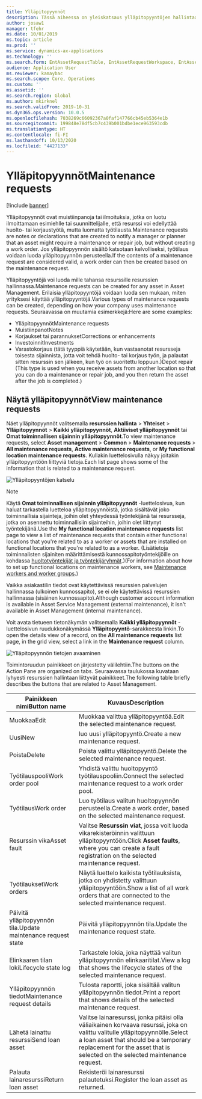 ```yaml
---
title: Ylläpitopyynnöt
description: Tässä aiheessa on yleiskatsaus ylläpitopyyntöjen hallintaan resurssien hallinnassa.
author: josaw1
manager: tfehr
ms.date: 10/01/2019
ms.topic: article
ms.prod: ''
ms.service: dynamics-ax-applications
ms.technology: ''
ms.search.form: EntAssetRequestTable, EntAssetRequestWorkspace, EntAssetRequestActivePart, EntAssetRequestWorkOrderActive, EntAssetRequestType, EntAssetRequestTableCreateWO, EntAssetRequestTableLookup, EntAssetRequestTableActivePart, EntAssetMobileRequestDetails
audience: Application User
ms.reviewer: kamaybac
ms.search.scope: Core, Operations
ms.custom: ''
ms.assetid: ''
ms.search.region: Global
ms.author: mkirknel
ms.search.validFrom: 2019-10-31
ms.dyn365.ops.version: 10.0.5
ms.openlocfilehash: 7038269c66092367a0faf147766cb45eb5364e1b
ms.sourcegitcommit: 199848e78df5cb7c439b001bdbe1ece963593cdb
ms.translationtype: HT
ms.contentlocale: fi-FI
ms.lasthandoff: 10/13/2020
ms.locfileid: "4427133"
---
```

# <a name="maintenance-requests"></a><span data-ttu-id="a9ad9-103">Ylläpitopyynnöt</span><span class="sxs-lookup"><span data-stu-id="a9ad9-103">Maintenance requests</span></span>

[!include [banner](../../includes/banner.md)]

 

<span data-ttu-id="a9ad9-104">Ylläpitopyynnöt ovat muistiinpanoja tai ilmoituksia, jotka on luotu ilmoittamaan esimiehlle tai suunnittelijalle, että resurssi voi edellyttää huolto- tai korjaustyötä, mutta luomatta työtilausta.</span><span class="sxs-lookup"><span data-stu-id="a9ad9-104">Maintenance requests are notes or declarations that are created to notify a manager or planner that an asset might require a maintenance or repair job, but without creating a work order.</span></span> <span data-ttu-id="a9ad9-105">Jos ylläpitopyynnön sisältö katsotaan kelvolliseksi, työtilaus voidaan luoda ylläpitopyynnön perusteella.</span><span class="sxs-lookup"><span data-stu-id="a9ad9-105">If the contents of a maintenance request are considered valid, a work order can then be created based on the maintenance request.</span></span>

<span data-ttu-id="a9ad9-106">Ylläpitopyyntöjä voi luoda mille tahansa resurssille resurssien hallinnassa.</span><span class="sxs-lookup"><span data-stu-id="a9ad9-106">Maintenance requests can be created for any asset in Asset Management.</span></span> <span data-ttu-id="a9ad9-107">Erilaisia ylläpitopyyntöjä voidaan luoda sen mukaan, miten yrityksesi käyttää ylläpitopyyntöjä.</span><span class="sxs-lookup"><span data-stu-id="a9ad9-107">Various types of maintenance requests can be created, depending on how your company uses maintenance requests.</span></span> <span data-ttu-id="a9ad9-108">Seuraavassa on muutamia esimerkkejä:</span><span class="sxs-lookup"><span data-stu-id="a9ad9-108">Here are some examples:</span></span>

- <span data-ttu-id="a9ad9-109">Ylläpitopyynnöt</span><span class="sxs-lookup"><span data-stu-id="a9ad9-109">Maintenance requests</span></span>
- <span data-ttu-id="a9ad9-110">Muistiinpanot</span><span class="sxs-lookup"><span data-stu-id="a9ad9-110">Notes</span></span>
- <span data-ttu-id="a9ad9-111">Korjaukset tai parannukset</span><span class="sxs-lookup"><span data-stu-id="a9ad9-111">Corrections or enhancements</span></span>
- <span data-ttu-id="a9ad9-112">Investoinnit</span><span class="sxs-lookup"><span data-stu-id="a9ad9-112">Investments</span></span>
- <span data-ttu-id="a9ad9-113">Varastokorjaus (tätä tyyppiä käytetään, kun vastaanotat resursseja toisesta sijainnista, jotta voit tehdä huolto- tai korjaus työn, ja palautat sitten resurssin sen jälkeen, kun työ on suoritettu loppuun.)</span><span class="sxs-lookup"><span data-stu-id="a9ad9-113">Depot repair (This type is used when you receive assets from another location so that you can do a maintenance or repair job, and you then return the asset after the job is completed.)</span></span>

## <a name="view-maintenance-requests"></a><span data-ttu-id="a9ad9-114">Näytä ylläpitopyynnöt</span><span class="sxs-lookup"><span data-stu-id="a9ad9-114">View maintenance requests</span></span>

<span data-ttu-id="a9ad9-115">Näet ylläpitopyynnöt valitsemalla **resurssien hallinta** \> **Yhteiset** \> **Ylläpitopyynnöt** \> **Kaikki ylläpitopyynnöt**, **Aktiiviset ylläpitopyynnöt** tai **Omat toiminnallisen sijainnin ylläpitopyynnöt**.</span><span class="sxs-lookup"><span data-stu-id="a9ad9-115">To view maintenance requests, select **Asset management** \> **Common** \> **Maintenance requests** \> **All maintenance requests**, **Active maintenance requests**, or **My functional location maintenance requests**.</span></span> <span data-ttu-id="a9ad9-116">Kullakin luettelosivulla näkyy joitakin ylläpitopyyntöön liittyviä tietoja.</span><span class="sxs-lookup"><span data-stu-id="a9ad9-116">Each list page shows some of the information that is related to a maintenance request.</span></span>

![Ylläpitopyyntöjen katselu](media/01-manage-maintenance-requests.png)

> [!NOTE]
> <span data-ttu-id="a9ad9-118">Käytä **Omat toiminnallisen sijainnin ylläpitopyynnöt** -luettelosivua, kun haluat tarkastella luetteloa ylläpitopyynnöistä, jotka sisältävät joko toiminnallisia sijainteja, joihin olet yhteydessä työntekijänä tai resursseja, jotka on asennettu toiminnallisiin sijainteihin, joihin olet liittynyt työntekijänä.</span><span class="sxs-lookup"><span data-stu-id="a9ad9-118">Use the **My functional location maintenance requests** list page to view a list of maintenance requests that contain either functional locations that you're related to as a worker or assets that are installed on functional locations that you're related to as a worker.</span></span> <span data-ttu-id="a9ad9-119">(Lisätietoja toiminnalisten sijainiten määrittämisestä kunnossapitotyöntekijöille on kohdassa [huoltotyöntekijät ja työntekijäryhmät](../setup-for-objects/workers-and-worker-groups.md).)</span><span class="sxs-lookup"><span data-stu-id="a9ad9-119">(For information about how to set up functional locations on maintenance workers, see [Maintenance workers and worker groups](../setup-for-objects/workers-and-worker-groups.md).)</span></span>
> 
> <span data-ttu-id="a9ad9-120">Vaikka asiakastilin tiedot ovat käytettävissä resurssien palvelujen hallinnassa (ulkoinen kunnossapito), se ei ole käytettävissä resurssien hallinnassa (sisäinen kunnossapito).</span><span class="sxs-lookup"><span data-stu-id="a9ad9-120">Although customer account information is available in Asset Service Management (external maintenance), it isn't available in Asset Management (internal maintenance).</span></span>

<span data-ttu-id="a9ad9-121">Voit avata tietueen tietonäkymän valitsemalla **Kaikki ylläpitopyynnöt** -luettelosivun ruudukkonäkymässä **Ylläpitopyyntö**-sarakkeesta linkin.</span><span class="sxs-lookup"><span data-stu-id="a9ad9-121">To open the details view of a record, on the **All maintenance requests** list page, in the grid view, select a link in the **Maintenance request** column.</span></span>

![Ylläpitopyynnön tietojen avaaminen](media/02-manage-maintenance-requests.png)

<span data-ttu-id="a9ad9-123">Toimintoruudun painikkeet on järjestetty välilehtiin.</span><span class="sxs-lookup"><span data-stu-id="a9ad9-123">The buttons on the Action Pane are organized on tabs.</span></span> <span data-ttu-id="a9ad9-124">Seuraavassa taulukossa kuvataan lyhyesti resurssien hallintaan liittyvät painikkeet.</span><span class="sxs-lookup"><span data-stu-id="a9ad9-124">The following table briefly describes the buttons that are related to Asset Management.</span></span>

| <span data-ttu-id="a9ad9-125">Painikkeen nimi</span><span class="sxs-lookup"><span data-stu-id="a9ad9-125">Button name</span></span>                      | <span data-ttu-id="a9ad9-126">Kuvaus</span><span class="sxs-lookup"><span data-stu-id="a9ad9-126">Description</span></span> |
|----------------------------------|-------------|
| <span data-ttu-id="a9ad9-127">Muokkaa</span><span class="sxs-lookup"><span data-stu-id="a9ad9-127">Edit</span></span>                             | <span data-ttu-id="a9ad9-128">Muokkaa valittua ylläpitopyyntöä.</span><span class="sxs-lookup"><span data-stu-id="a9ad9-128">Edit the selected maintenance request.</span></span> |
| <span data-ttu-id="a9ad9-129">Uusi</span><span class="sxs-lookup"><span data-stu-id="a9ad9-129">New</span></span>                              | <span data-ttu-id="a9ad9-130">luo uusi ylläpitopyyntö.</span><span class="sxs-lookup"><span data-stu-id="a9ad9-130">Create a new maintenance request.</span></span> |
| <span data-ttu-id="a9ad9-131">Poista</span><span class="sxs-lookup"><span data-stu-id="a9ad9-131">Delete</span></span>                           | <span data-ttu-id="a9ad9-132">Poista valittu ylläpitopyyntö.</span><span class="sxs-lookup"><span data-stu-id="a9ad9-132">Delete the selected maintenance request.</span></span> |
| <span data-ttu-id="a9ad9-133">Työtilauspooli</span><span class="sxs-lookup"><span data-stu-id="a9ad9-133">Work order pool</span></span>                  | <span data-ttu-id="a9ad9-134">Yhdistä valittu huoltopyyntö työtilauspooliin.</span><span class="sxs-lookup"><span data-stu-id="a9ad9-134">Connect the selected maintenance request to a work order pool.</span></span> |
| <span data-ttu-id="a9ad9-135">Työtilaus</span><span class="sxs-lookup"><span data-stu-id="a9ad9-135">Work order</span></span>                       | <span data-ttu-id="a9ad9-136">Luo työtilaus valitun huoltopyynnön perusteella.</span><span class="sxs-lookup"><span data-stu-id="a9ad9-136">Create a work order, based on the selected maintenance request.</span></span> |
| <span data-ttu-id="a9ad9-137">Resurssin vika</span><span class="sxs-lookup"><span data-stu-id="a9ad9-137">Asset fault</span></span>                      | <span data-ttu-id="a9ad9-138">Valitse **Resurssin viat**, jossa voit luoda vikarekisteröinnin valittuun ylläpitopyyntöön.</span><span class="sxs-lookup"><span data-stu-id="a9ad9-138">Click **Asset faults**, where you can create a fault registration on the selected maintenance request.</span></span> |
| <span data-ttu-id="a9ad9-139">Työtilaukset</span><span class="sxs-lookup"><span data-stu-id="a9ad9-139">Work orders</span></span>                      | <span data-ttu-id="a9ad9-140">Näytä luettelo kaikista työtilauksista, jotka on yhdistetty valittuun ylläpitopyyntöön.</span><span class="sxs-lookup"><span data-stu-id="a9ad9-140">Show a list of all work orders that are connected to the selected maintenance request.</span></span> |
| <span data-ttu-id="a9ad9-141">Päivitä ylläpitopyynnön tila.</span><span class="sxs-lookup"><span data-stu-id="a9ad9-141">Update maintenance request state</span></span> | <span data-ttu-id="a9ad9-142">Päivitä ylläpitopyynnön tila.</span><span class="sxs-lookup"><span data-stu-id="a9ad9-142">Update the maintenance request state.</span></span> |
| <span data-ttu-id="a9ad9-143">Elinkaaren tilan loki</span><span class="sxs-lookup"><span data-stu-id="a9ad9-143">Lifecycle state log</span></span>              | <span data-ttu-id="a9ad9-144">Tarkastele lokia, joka näyttää valitun ylläpitopyynnön elinkaaritilat.</span><span class="sxs-lookup"><span data-stu-id="a9ad9-144">View a log that shows the lifecycle states of the selected maintenance request.</span></span> |
| <span data-ttu-id="a9ad9-145">Ylläpitopyynnön tiedot</span><span class="sxs-lookup"><span data-stu-id="a9ad9-145">Maintenance request details</span></span>      | <span data-ttu-id="a9ad9-146">Tulosta raportti, joka sisältää valitun ylläpitopyynnön tiedot.</span><span class="sxs-lookup"><span data-stu-id="a9ad9-146">Print a report that shows details of the selected maintenance request.</span></span> |
| <span data-ttu-id="a9ad9-147">Lähetä lainattu resurssi</span><span class="sxs-lookup"><span data-stu-id="a9ad9-147">Send loan asset</span></span>                  | <span data-ttu-id="a9ad9-148">Valitse lainaresurssi, jonka pitäisi olla väliaikainen korvaava resurssi, joka on valittu valitulle ylläpitopyynnölle.</span><span class="sxs-lookup"><span data-stu-id="a9ad9-148">Select a loan asset that should be a temporary replacement for the asset that is selected on the selected maintenance request.</span></span> |
| <span data-ttu-id="a9ad9-149">Palauta lainaresurssi</span><span class="sxs-lookup"><span data-stu-id="a9ad9-149">Return loan asset</span></span>                | <span data-ttu-id="a9ad9-150">Rekisteröi lainaresurssi palautetuksi.</span><span class="sxs-lookup"><span data-stu-id="a9ad9-150">Register the loan asset as returned.</span></span> |

